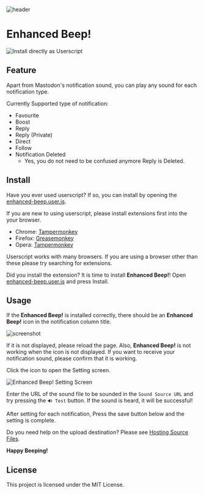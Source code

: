 
![header](https://cldup.com/mt-gZD7gHz.png)

Enhanced Beep!
===
![Install directly as Userscript](https://img.shields.io/badge/Install%20directly%20as-Userscript-brightgreen.svg?longCache=true&style=flat-square)


## Feature

Apart from Mastodon's notification sound, you can play any sound for each notification type.

Currently Supported type of notification:

- Favourite
- Boost
- Reply
- Reply (Private)
- Direct
- Follow
- Notification Deleted
    - Yes, you do not need to be confused anymore Reply is Deleted.


## Install

Have you ever used userscript? If so, you can install by opening the [enhanced-beep.user.js](https://github.com/eai04191/mastodon-enhanced-beep/raw/master/enhanced-beep.user.js).

If you are new to using userscript, please install extensions first into the your browser.

- Chrome: [Tampermonkey](https://chrome.google.com/webstore/detail/tampermonkey/dhdgffkkebhmkfjojejmpbldmpobfkfo)
- Firefox: [Greasemonkey](https://addons.mozilla.org/ja/firefox/addon/greasemonkey/)
- Opera: [Tampermonkey](https://addons.opera.com/ja/extensions/details/tampermonkey-beta/)

Userscript works with many browsers. If you are using a browser other than these please try searching for extensions.

Did you install the extension?
It is time to install **Enhanced Beep!**! Open [enhanced-beep.user.js](https://github.com/eai04191/mastodon-enhanced-beep/raw/master/enhanced-beep.user.js) and press Install.


## Usage

If the **Enhanced Beep!** is installed correctly, there should be an **Enhanced Beep!** icon in the notification column title.

![screenshot](https://cldup.com/KJ-RJ7zPSp.png)

If it is not displayed, please reload the page.
Also, **Enhanced Beep!** is not working when the icon is not displayed. If you want to receive your notification sound, please confirm that it is working.

Click the icon to open the Setting screen.

![Enhanced Beep! Setting Screen](https://i.imgur.com/rYK9PoF.png)

Enter the URL of the sound file to be sounded in the `Sound Source URL` and try pressing the `🔊 Test` button. If the sound is heard, it will be successful!

After setting for each notification, Press the save button below and the setting is complete.

Do you need help on the upload destination? Please see [Hosting Source Files](https://github.com/eai04191/mastodon-enhanced-beep/wiki/Hosting-Source-Files).

**Happy Beeping!**

## License

This project is licensed under the MIT License.